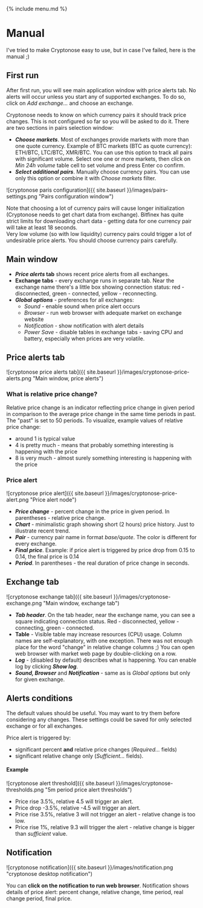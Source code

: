 {% include menu.md %}

# Manual

I've tried to make Cryptonose easy to use, but in case I've failed, here is the manual ;)

## First run
After first run, you will see main application window with price alerts tab. No alerts will occur unless you start any of supported exchanges. To do so, click on _Add exchange..._ and choose an exchange.

Cryptonose needs to know on which currency pairs it should track price changes. This is not configured so far so you will be asked to do it. There are two sections in pairs selection window:

* ***Choose markets***. Most of exchanges provide markets with more than one quote currency. Example of BTC markets (BTC as quote currency): ETH/BTC, LTC/BTC, XMR/BTC. You can use this option to track all pairs with significant volume. Select one one or more markets, then click on _Min 24h volume_ table cell to set volume and press Enter co confirm.
* ***Select additional pairs***. Manually choose currency pairs. You can use only this option or combine it with _Choose markets_ filter.

![cryptonose paris configuration]({{ site.baseurl }}/images/pairs-settings.png "Pairs configuration window")

Note that choosing a lot of currency pairs will cause longer initialization (Cryptonose needs to get chart data from exchange). Bitfinex has quite strict limits for downloading chart data - getting data for one currency pair will take at least 18 seconds.  
Very low volume (so with low liquidity) currency pairs could trigger a lot of undesirable price alerts. You should choose currency pairs carefully.

## Main window
* **_Price alerts_ tab** shows recent price alerts from all exchanges.
* **Exchange tabs** - every exchange runs in separate tab. Near the exchange name there's a little box showing connection status: red - disconnected, green - connected, yellow - reconnecting.
* ***Global options*** - preferences for all exchanges:
  * _Sound_ - enable sound when price alert occurs
  * _Browser_ - run web browser with adequate market on exchange website
  * _Notification_ - show notification with alert details
  * _Power Save_ - disable tables in exchange tabs - saving CPU and battery, especially when prices are very volatile.

## Price alerts tab
![cryptonose price alerts tab]({{ site.baseurl }}/images/cryptonose-price-alerts.png "Main window, price alerts")
### What is relative price change?
Relative price change is an indicator reflecting price change in given period in comparison to the average price change in the same time periods in past. The "past" is set to 50 periods.
To visualize, example values of relative price change:
* around 1 is typical value
* 4 is pretty much - means that probably something interesting is happening with the price
* 8 is very much - almost surely something interesting is happening with the price

### Price alert
![cryptonose price alert]({{ site.baseurl }}/images/cryptonose-price-alert.png "Price alert node")
* ***Price change*** - percent change in the price in given period. In parentheses - relative price change.
* ***Chart*** - minimalistic graph showing short (2 hours) price history. Just to illustrate recent trend.
* ***Pair*** - currency pair name in format _base/quote_. The color is different for every exchange.
* ***Final price***. Example: if price alert is triggered by price drop from 0.15 to 0.14, the final price is 0.14
* ***Period***. In parentheses - the real duration of price change in seconds.

## Exchange tab
![cryptonose exchange tab]({{ site.baseurl }}/images/cryptonose-exchange.png "Main window, exchange tab")
* ***Tab header***. On the tab header, near the exchange name, you can see a square indicating connection status. Red - disconnected, yellow - connecting, green - connected.
* **Table** - Visible table may increase resources (CPU) usage. Column names are self-explanatory, with one exception. There was not enough place for the word "change" in relative change columns ;) You can open web browser with market web page by double-clicking on a row.
* ***Log*** - (disabled by default) describes what is happening. You can enable log by clicking ***Show log***.
* ***Sound, Browser*** and ***Notification*** - same as is _Global options_ but only for given exchange.


## Alerts conditions
The default values should be useful. You may want to try them before considering any changes.
These settings could be saved for only selected exchange or for all exchanges.

Price alert is triggered by:
* significant percent **and** relative price changes (_Required..._ fields)
* significant relative change only (_Sufficient..._ fields).

#### Example

![cryptonose alert threshold]({{ site.baseurl }}/images/cryptonose-thresholds.png "5m period price alert thresholds")
* Price rise 3.5%, relative 4.5 will trigger an alert.
* Price drop -3.5%, relative -4.5 will trigger an alert.
* Price rise 3.5%, relative 3 will not trigger an alert - relative change is too low.
* Price rise 1%, relative 9.3 will trigger the alert - relative change is bigger than _sufficient_ value.

## Notification

![cryptonose notification]({{ site.baseurl }}/images/notification.png "cryptonose desktop notification")

You can **click on the notification to run web browser**.
Notification shows details of price alert: percent change, relative change, time period, real change period, final price.
